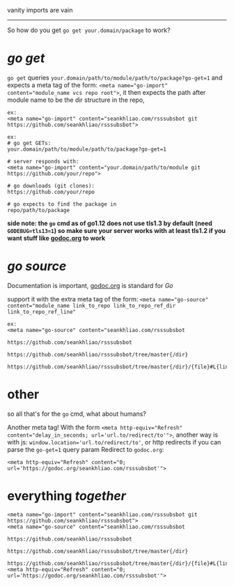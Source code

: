 vanity imports are vain

---

So how do you get `go get your.domain/package` to work?

# _go get_

`go get` queries `your.domain/path/to/module/path/to/package?go-get=1`
and expects a meta tag of the form: `<meta name="go-import" content="module_name vcs repo root">`,
it then expects the path after module name to be the dir structure in the repo,

```
ex:
<meta name="go-import" content="seankhliao.com/rsssubsbot git https://github.com/seankhliao/rsssubsbot">

ex:
# go get GETs:
your.domain/path/to/module/path/to/package?go-get=1

# server responds with:
<meta name="go-import" content="your.domain/path/to/module git https://github.com/your/repo">

# go downloads (git clones):
https://github.com/your/repo

# go expects to find the package in
repo/path/to/package
```

**side note:
the `go` cmd as of go1.12 does not use tls1.3 by default
(need `GODEBUG=tls13=1`)
so make sure your server works with at least tls1.2
if you want stuff like [godoc.org](godoc.org) to work**

# _go source_

Documentation is important,
[godoc.org](godoc.org) is standard for _Go_

support it with the extra meta tag of the form: `<meta name="go-source" content="module_name link_to_repo link_to_repo_ref_dir link_to_repo_ref_line"`

```
ex:
<meta name="go-source" content="seankhliao.com/rsssubsbot
                                https://github.com/seankhliao/rsssubsbot
                                https://github.com/seankhliao/rsssubsbot/tree/master{/dir}
                                https://github.com/seankhliao/rsssubsbot/tree/master{/dir}/{file}#L{line}">
```

# other

so all that's for the `go` cmd,
what about humans?

Another meta tag!
With the form `<meta http-equiv="Refresh" content="delay_in_seconds; url='url.to/redirect/to'">`,
another way is with js: `window.location='url.to/redirect/to'`,
or http redirects if you can parse the `go-get=1` query param
Redirect to `godoc.org`:

```
<meta http-equiv="Refresh" content="0; url='https://godoc.org/seankhliao.com/rsssubsbot'">
```

# everything _together_

```
<meta name="go-import" content="seankhliao.com/rsssubsbot git https://github.com/seankhliao/rsssubsbot">
<meta name="go-source" content="seankhliao.com/rsssubsbot
                                https://github.com/seankhliao/rsssubsbot
                                https://github.com/seankhliao/rsssubsbot/tree/master{/dir}
                                https://github.com/seankhliao/rsssubsbot/tree/master{/dir}/{file}#L{line}">
<meta http-equiv="Refresh" content="0; url='https://godoc.org/seankhliao.com/rsssubsbot'">
```
